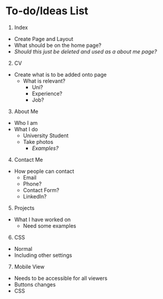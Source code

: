 # To-do/Ideas List

1. Index
  - Create Page and Layout
  - What should be on the home page?
  - *Should this just be deleted and used as a about me page?*

2. CV
  - Create what is to be added onto page
    - What is relevant?
      - Uni?
      - Experience?
      - Job?

3. About Me
  - Who I am
  - What I do
    - University Student
    - Take photos
      - *Examples?*

4. Contact Me
  - How people can contact
    - Email
    - Phone?
    - Contact Form?
    - LinkedIn?

5. Projects
  - What I have worked on
    - Need some examples

6. CSS
  - Normal
  - Including other settings

7. Mobile View
  - Needs to be accessible for all viewers
  - Buttons changes
  - CSS
